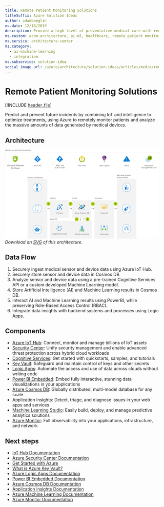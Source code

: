 ```yaml
---
title: Remote Patient Monitoring Solutions
titleSuffix: Azure Solution Ideas
author: adamboeglin
ms.date: 12/16/2019
description: Provide a high level of preventative medical care with remote patient monitoring from Azure. Analyze large amounts of medical data in a secure environment.
ms.custom: acom-architecture, ai-ml, healthcare, remote patient monitoring, remote patient monitoring system, medical data analysis, remote patient monitoring solutions, interactive-diagram, 'https://azure.microsoft.com/solutions/architecture/remote-patient-monitoring/'
ms.service: architecture-center
ms.category:
  - ai-machine-learning
  - integration
ms.subservice: solution-idea
social_image_url: /azure/architecture/solution-ideas/articles/media/remote-patient-monitoring.png
---
```


# Remote Patient Monitoring Solutions

[!INCLUDE [header_file](../../../includes/sol-idea-header.md)]

Predict and prevent future incidents by combining IoT and intelligence to optimize treatments, using Azure to remotely monitor patients and analyze the massive amounts of data generated by medical devices.

## Architecture

![Architecture diagram](../media/remote-patient-monitoring.png)
*Download an [SVG](../media/remote-patient-monitoring.svg) of this architecture.*

## Data Flow

1. Securely ingest medical sensor and device data using Azure IoT Hub.
1. Securely store sensor and device data in Cosmos DB.
1. Analyze sensor and device data using a pre-trained Cognitive Services API or a custom developed Machine Learning model.
1. Store Artificial Intelligence (AI) and Machine Learning results in Cosmos DB.
1. Interact AI and Machine Learning results using PowerBI, while preserving Role-Based Access Control (RBAC).
1. Integrate data insights with backend systems and processes using Logic Apps.

## Components

* [Azure IoT Hub](https://azure.microsoft.com/services/iot-hub): Connect, monitor and manage billions of IoT assets
* [Security Center](https://azure.microsoft.com/services/security-center): Unify security management and enable advanced threat protection across hybrid cloud workloads
* [Cognitive Services](https://azure.microsoft.com/services/cognitive-services): Get started with quickstarts, samples, and tutorials
* [Key Vault](https://azure.microsoft.com/services/key-vault): Safeguard and maintain control of keys and other secrets
* [Logic Apps](https://azure.microsoft.com/services/logic-apps): Automate the access and use of data across clouds without writing code
* [Power BI Embedded](https://azure.microsoft.com/services/power-bi-embedded): Embed fully interactive, stunning data visualizations in your applications
* [Azure Cosmos DB](https://azure.microsoft.com/services/cosmos-db): Globally distributed, multi-model database for any scale
* Application Insights: Detect, triage, and diagnose issues in your web apps and services
* [Machine Learning Studio](https://azure.microsoft.com/services/machine-learning-studio): Easily build, deploy, and manage predictive analytics solutions
* [Azure Monitor](https://azure.microsoft.com/services/monitor): Full observability into your applications, infrastructure, and network

## Next steps

* [IoT Hub Documentation](https://docs.microsoft.com/azure/iot-hub)
* [Azure Security Center Documentation](https://docs.microsoft.com/azure/security-center)
* [Get Started with Azure](https://docs.microsoft.com/azure/guides/developer/azure-developer-guide)
* [What is Azure Key Vault?](https://docs.microsoft.com/azure/key-vault/key-vault-overview)
* [Azure Logic Apps Documentation](https://docs.microsoft.com/azure/logic-apps)
* [Power BI Embedded Documentation](https://docs.microsoft.com/azure/power-bi-embedded)
* [Azure Cosmos DB Documentation](https://docs.microsoft.com/azure/cosmos-db)
* [Application Insights Documentation](https://docs.microsoft.com/azure/application-insights)
* [Azure Machine Learning Documentation](https://docs.microsoft.com/azure/machine-learning)
* [Azure Monitor Documentation](https://docs.microsoft.com/azure/monitoring-and-diagnostics)
